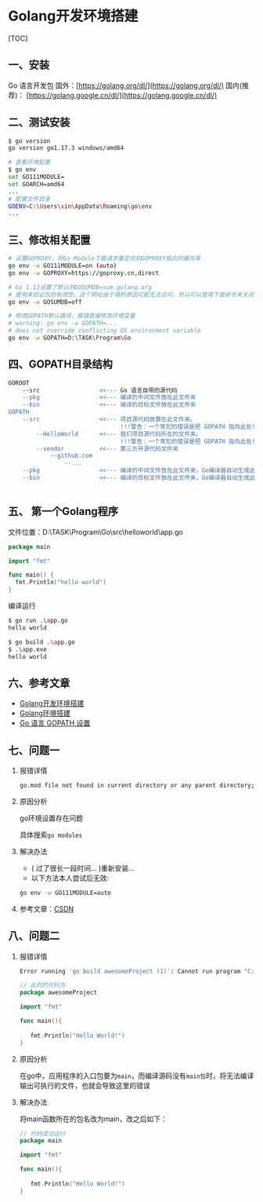 # Golang开发环境搭建

[TOC]

## 一、安装

Go 语言开发包
国外：[https://golang.org/dl/](https://golang.org/dl/)
国内(推荐)： [https://golang.google.cn/dl/](https://golang.google.cn/dl/)

## 二、测试安装

```bash
$ go version
go version go1.17.3 windows/amd64

# 查看环境配置
$ go env
set GO111MODULE=
set GOARCH=amd64
...
# 配置文件目录
GOENV=C:\Users\xin\AppData\Roaming\go\env
...
```

## 三、修改相关配置

```bash
# 设置GOPROXY，将Go Module下载请求重定向到GOPROXY指向的缓存库
go env -w GO111MODULE=on (auto)
go env -w GOPROXY=https://goproxy.cn,direct

# Go 1.13设置了默认的GOSUMDB=sum.golang.org
# 是用来验证包的有效性。这个网址由于墙的原因可能无法访问，所以可以使用下面命令来关闭：
go env -w GOSUMDB=off

# 修改GOPATH默认路径，报错直接修改环境变量
# warning: go env -w GOPATH=... 
# does not override conflicting OS environment variable
go env -w GOPATH=D:\TASK\Program\Go
```

## 四、GOPATH目录结构

```bash
GOROOT
	--src                 <<--- Go 语言自带的源代码
	--pkg                 <<--- 编译的中间文件放在此文件夹
	--bin                 <<--- 编译的目标文件放在此文件夹
GOPATH
	--src                 <<--- 项目源代码放置在此文件夹。
	                            !!!警告：一个常犯的错误是把 GOPATH 指向此处!!!
		--HelloWorld      <<--- 我们项目源代码所在的文件夹。
		                        !!!警告：一个常犯的错误是把 GOPATH 指向此处!!!
		--vendor          <<--- 第三方开源代码文件夹
			--github.com
				--...
	--pkg                 <<--- 编译的中间文件放在此文件夹，Go编译器自动生成此文件夹
	--bin                 <<--- 编译的目标文件放在此文件夹，Go编译器自动生成此文件夹
	
```

## 五、 第一个Golang程序

文件位置：D:\TASK\Program\Go\src\helloworld\app.go

```go
package main

import "fmt"

func main() {
  fmt.Println("hello world")
}
```

编译运行

```bash
$ go run .\app.go
hello world

$ go build .\app.go
$ .\app.exe
hello world
```

## 六、参考文章

-   [Golang开发环境搭建](https://zhuanlan.zhihu.com/p/299095514)
-   [Golang环境搭建](https://www.cnblogs.com/leokale-zz/p/14651078.html)
-   [Go 语言 GOPATH 设置](https://blog.csdn.net/quicmous/article/details/80360126)

## 七、问题一

1.   报错详情

     ```bash
     go.mod file not found in current directory or any parent directory; see 'go help modules'
     ```

2.   原因分析

     go环境设置存在问题
     
     具体搜索`go modules`
     
3.   解决办法

     -   ( 过了很长一段时间... )重新安装...
     -   以下方法本人尝试后无效:

     ```bash
     go env -w GO111MODULE=auto
     ```

4.   参考文章：[CSDN](https://blog.csdn.net/weixin_40179091/article/details/117163598)

## 八、问题二

1.   报错详情

     ```bash
     Error running 'go build awesomeProject (1)': Cannot run program "C:\Users\erbin\AppData\Local\Temp\___go_build_awesomeProject__1_.exe" (in directory "G:\Language Proctice\Goworks\src\awesomeProject"): CreateProcess error=216, 该版本的 %1 与你运行的 Windows 版本不兼容。请查看计算机的系统信息，然后联系软件发布者。
     ```

     ```go
     // 此时的代码为
     package awesomeProject
     
     import "fmt"
     
     func main(){
          
     	fmt.Println("Hello World!")
     }
     ```

2.   原因分析

     在go中，应用程序的入口包要为`main`，而编译源码没有`main包`时，将无法编译输出可执行的文件，也就会导致这里的错误

3.   解决办法

     将main函数所在的包名改为main，改之后如下：
     
     ```go
     // 代码成功运行
     package main
     
     import "fmt"
     
     func main(){
          
     	fmt.Println("Hello World!")
     }
     ```
